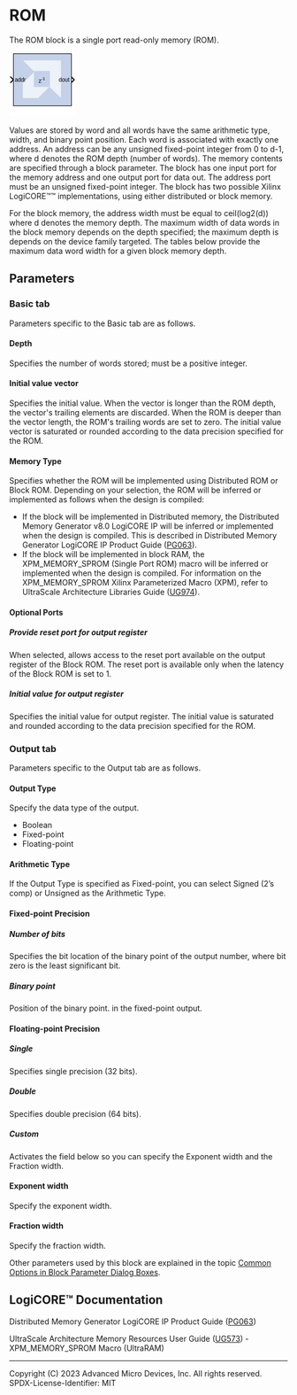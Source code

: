 # ROM

The ROM block is a single port read-only memory (ROM).

![](./Images/block.png)

Values are stored by word and all words have the same arithmetic type,
width, and binary point position. Each word is associated with exactly
one address. An address can be any unsigned fixed-point integer from 0
to d-1, where d denotes the ROM depth (number of words). The memory
contents are specified through a block parameter. The block has one
input port for the memory address and one output port for data out. The
address port must be an unsigned fixed-point integer. The block has two
possible Xilinx LogiCORE™™ implementations, using either distributed or
block memory.

For the block memory, the address width must be equal to ceil(log2(d))
where d denotes the memory depth. The maximum width of data words in the
block memory depends on the depth specified; the maximum depth is
depends on the device family targeted. The tables below provide the
maximum data word width for a given block memory depth.

## Parameters

### Basic tab  
Parameters specific to the Basic tab are as follows.
#### Depth  
Specifies the number of words stored; must be a positive integer.

#### Initial value vector  
Specifies the initial value. When the vector is longer than the ROM
depth, the vector's trailing elements are discarded. When the ROM is
deeper than the vector length, the ROM's trailing words are set to zero.
The initial value vector is saturated or rounded according to the data
precision specified for the ROM.

#### Memory Type  
Specifies whether the ROM will be implemented using Distributed ROM or
Block ROM. Depending on your selection, the ROM will be inferred or
implemented as follows when the design is compiled:

- If the block will be implemented in Distributed memory, the
  Distributed Memory Generator v8.0 LogiCORE IP will be inferred or
  implemented when the design is compiled. This is described in
  Distributed Memory Generator LogiCORE IP Product Guide
  ([PG063](https://www.xilinx.com/cgi-bin/docs/ipdoc?c=dist_mem_gen;v=latest;d=pg063-dist-mem-gen.pdf)).
- If the block will be implemented in block RAM, the XPM_MEMORY_SPROM
  (Single Port ROM) macro will be inferred or implemented when the
  design is compiled. For information on the XPM_MEMORY_SPROM Xilinx
  Parameterized Macro (XPM), refer to UltraScale Architecture Libraries
  Guide
  ([UG974](https://docs.xilinx.com/access/sources/dita/map?Doc_Version=2022.2%20English&url=ug974-vivado-ultrascale-libraries)).

#### Optional Ports  
##### Provide reset port for output register  
When selected, allows access to the reset port available on the output
register of the Block ROM. The reset port is available only when the
latency of the Block ROM is set to 1.

##### Initial value for output register  
Specifies the initial value for output register. The initial value is
saturated and rounded according to the data precision specified for the
ROM.


### Output tab  
Parameters specific to the Output tab are as follows.

#### Output Type  
Specify the data type of the output.

- Boolean
- Fixed-point
- Floating-point

#### Arithmetic Type  
If the Output Type is specified as Fixed-point, you can select Signed
(2’s comp) or Unsigned as the Arithmetic Type.

#### Fixed-point Precision  
##### Number of bits  
Specifies the bit location of the binary point of the output number,
where bit zero is the least significant bit.

##### Binary point  
Position of the binary point. in the fixed-point output.

#### Floating-point Precision  
##### Single  
Specifies single precision (32 bits).

##### Double  
Specifies double precision (64 bits).

##### Custom  
Activates the field below so you can specify the Exponent width and the
Fraction width.

#### Exponent width  
Specify the exponent width.

#### Fraction width  
Specify the fraction width.

Other parameters used by this block are explained in the topic [Common
Options in Block Parameter Dialog
Boxes](../../GEN/common-options/README.md).

## LogiCORE™ Documentation

Distributed Memory Generator LogiCORE IP Product Guide
([PG063](https://docs.xilinx.com/access/sources/ud/document?isLatest=true&url=pg063-dist-mem-gen&ft:locale=en-US))

UltraScale Architecture Memory Resources User Guide
([UG573](https://www.xilinx.com/cgi-bin/docs/ndoc?t=user_guides;d=ug573-ultrascale-memory-resources.pdf)) -
XPM_MEMORY_SPROM Macro (UltraRAM)



--------------
Copyright (C) 2023 Advanced Micro Devices, Inc. All rights reserved.
SPDX-License-Identifier: MIT
